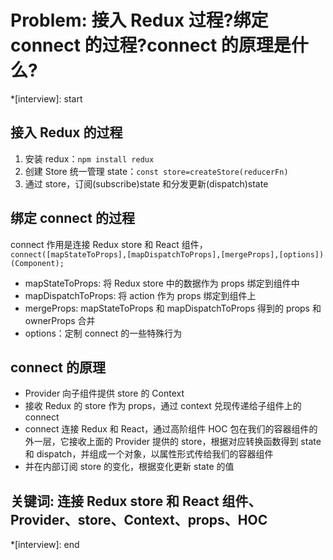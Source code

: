 # Problem: 接入 Redux 过程?绑定 connect 的过程?connect 的原理是什么?

*[interview]: start

## 接入 Redux 的过程
1. 安装 redux：`npm install redux`
2. 创建 Store 统一管理 state：`const store=createStore(reducerFn)`
3. 通过 store，订阅(subscribe)state 和分发更新(dispatch)state

## 绑定 connect 的过程
connect 作用是连接 Redux store 和 React 组件，
`connect([mapStateToProps],[mapDispatchToProps],[mergeProps],[options])(Component);`
- mapStateToProps: 将 Redux store 中的数据作为 props 绑定到组件中
- mapDispatchToProps: 将 action 作为 props 绑定到组件上
- mergeProps: mapStateToProps 和 mapDispatchToProps 得到的 props 和 ownerProps 合并
- options：定制 connect 的一些特殊行为

## connect 的原理
- Provider 向子组件提供 store 的 Context
- 接收 Redux 的 store 作为 props，通过 context 兑现传递给子组件上的 connect
- connect 连接 Redux 和 React，通过高阶组件 HOC 包在我们的容器组件的外一层，它接收上面的 Provider 提供的 store，根据对应转换函数得到 state 和 dispatch，并组成一个对象，以属性形式传给我们的容器组件
- 并在内部订阅 store 的变化，根据变化更新 state 的值

## 关键词: 连接 Redux store 和 React 组件、Provider、store、Context、props、HOC
*[interview]: end

